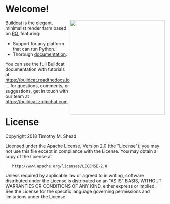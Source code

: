 # Welcome!

<img src="artwork/buildcat.png" width="300" style="float:right"/>

Buildcat is the elegant, minimalist render farm based on [RQ](http://python-rq.org), featuring:

* Support for any platform that can run Python.
* Thorough [documentation](https://buildcat.readthedocs.io).

You can see the full Buildcat documentation with tutorials at
https://buildcat.readthedocs.io ... for questions, comments, or suggestions, get
in touch with our team at https://buildcat.zulipchat.com.

License
=======

Copyright 2018 Timothy M. Shead

   Licensed under the Apache License, Version 2.0 (the "License");
   you may not use this file except in compliance with the License.
   You may obtain a copy of the License at

       http://www.apache.org/licenses/LICENSE-2.0

   Unless required by applicable law or agreed to in writing, software
   distributed under the License is distributed on an "AS IS" BASIS,
   WITHOUT WARRANTIES OR CONDITIONS OF ANY KIND, either express or implied.
   See the License for the specific language governing permissions and
   limitations under the License.
